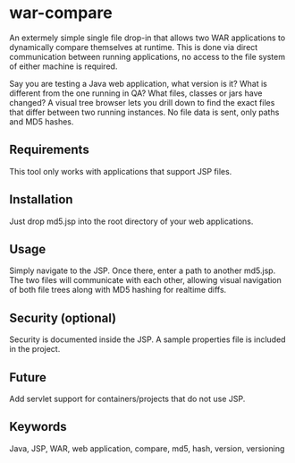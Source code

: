 # war-compare #

An extermely simple single file drop-in that allows two WAR applications to dynamically compare themselves at runtime.
This is done via direct communication between running applications, no access to the file system of either machine is
required.

Say you are testing a Java web application, what version is it? What is different from the one running in QA?
What files, classes or jars have changed? A visual tree browser lets you drill down to find the exact files that
differ between two running instances. No file data is sent, only paths and MD5 hashes.

## Requirements ##

This tool only works with applications that support JSP files.

## Installation ##

Just drop md5.jsp into the root directory of your web applications.

## Usage ##

Simply navigate to the JSP. Once there, enter a path to another md5.jsp. The two files will communicate with each other,
allowing visual navigation of both file trees along with MD5 hashing for realtime diffs.

## Security (optional) ##

Security is documented inside the JSP. A sample properties file is included in the project.

## Future ##

Add servlet support for containers/projects that do not use JSP.

## Keywords ##

Java, JSP, WAR, web application, compare, md5, hash, version, versioning
